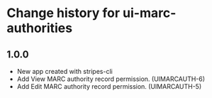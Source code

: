 # Change history for ui-marc-authorities

## 1.0.0

* New app created with stripes-cli
* Add View MARC authority record permission. (UIMARCAUTH-6)
* Add Edit MARC authority record permission. (UIMARCAUTH-5)
